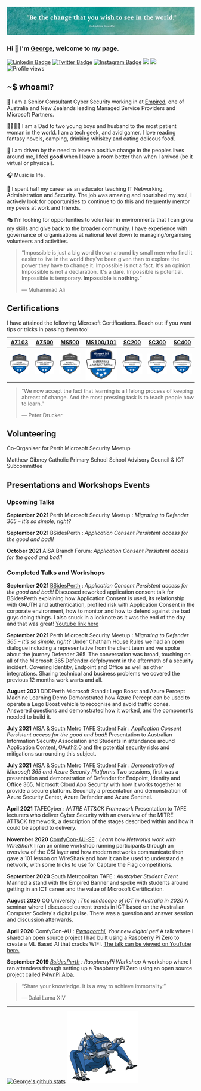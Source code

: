 ![](https://github.com/anothergeorgecoldham/anothergeorgecoldham/blob/main/images/header.jpg)
### Hi :beers: I'm [George](https://github.com/anothergeorgecoldham), welcome to my page.

[![Linkedin Badge](https://img.shields.io/badge/-LinkedIn-0e76a8?style=flat-square&logo=Linkedin&logoColor=white)](https://linkedin.com/in/georgecoldham)
[![Twitter Badge](https://img.shields.io/badge/-Twitter-00acee?style=flat-square&logo=Twitter&logoColor=white)](https://twitter.com/georgecoldham)
[![Instagram Badge](https://img.shields.io/badge/-Instagram-e4405f?style=flat-square&logo=Instagram&logoColor=white)](https://instagram.com/gcoldham/)
![](https://img.shields.io/github/last-commit/anothergeorgecoldham/anothergeorgecoldham?&style=flat-square)
![](https://img.shields.io/github/followers/anothergeorgecoldham?label=Follow&style=flat-square)
![Profile views](https://gpvc.arturio.dev/anothergeorgecoldham)
## ~$ whoami?
:office: I am a Senior Consultant Cyber Security working in at [Empired](https://www.empired.com), one of Australia and New Zealands leading Managed Service Providers and Microsoft Partners.

:family_man_woman_boy_boy: I am a Dad to two young boys and husband to the most patient woman in the world.  I am a tech geek, and avid gamer.  I love reading fantasy novels, camping, drinking whiskey and eating delicous food.

:yellow_heart: I am driven by the need to leave a positive change in the peoples lives around me, I feel **good** when I leave a room better than when I arrived (be it virtual or physical).

:headphones: Music is life.

:pray: I spent half my career as an educator teaching IT Networking, Administration and Security.  The job was amazing and nourished my soul, I actively look for opportunities to continue to do this and frequently mentor my peers at work and friends.

:performing_arts: I'm looking for opportunities to volunteer in environments that I can grow my skills and give back to the broader community. I have experience with governance of organisations at national level down to managing/organising volunteers and activities.

>“Impossible is just a big word thrown around by small men who find it easier to live in the world they've been given than to explore the power they have to change it. Impossible is not a fact. It's an opinion. Impossible is not a declaration. It's a dare. Impossible is potential. Impossible is temporary. **Impossible is nothing.**”
>
>― Muhammad Ali

## Certifications

I have attained the following Microsoft Certifications.  Reach out if you want tips or tricks in passing them too!

|[**AZ103**](https://www.credly.com/badges/a82a6b99-96b8-4a90-8cf2-2f12a6346131/public_url)|[**AZ500**](https://www.credly.com/badges/17953ddb-8372-4164-9514-d6d8fc5a049d/public_url)|[**MS500**](https://www.credly.com/badges/453492d3-7e9d-4b4e-bf69-de39d328eb4a/public_url)|[**MS100/101**](https://www.credly.com/badges/b4dbe8cb-7c5b-4384-8db4-f7b282044a69/public_url)|[**SC200**](https://www.credly.com/badges/ea5fcaf1-4f50-4d57-90f1-fca773e6e267/public_url)|[**SC300**](https://www.credly.com/badges/9036d6a0-d7b3-4aaa-8c3c-3a55d5d1a2c5/public_url)|[**SC400**](https://www.credly.com/badges/667b03d7-9b5e-43d7-a9d1-b24f1a2d5ef5/public_url)|
|:---:|:---:|:---:|:---:|:---:|:---:|:---:|
|![AZ103](https://github.com/anothergeorgecoldham/anothergeorgecoldham/blob/main/images/azure-administrator-associate.png)|![AZ500](https://github.com/anothergeorgecoldham/anothergeorgecoldham/blob/main/images/azure-security-engineer-associate600x600.png)|![MS500](https://github.com/anothergeorgecoldham/anothergeorgecoldham/blob/main/images/microsoft365-security-administrator-associate-600x600.png)|![MS100/101](https://github.com/anothergeorgecoldham/anothergeorgecoldham/blob/main/images/microsoft365-enterprise-adminstrator-expert-600x600.png)|![SC200](https://github.com/anothergeorgecoldham/anothergeorgecoldham/blob/main/images/security-operations-analyst-associate-600x600.png)|![SC200](https://github.com/anothergeorgecoldham/anothergeorgecoldham/blob/main/images/security-operations-analyst-associate-600x600.png)|![SC400](https://github.com/anothergeorgecoldham/anothergeorgecoldham/blob/main/images/information-protection-administrator-associate-600x600.png)|

>“We now accept the fact that learning is a lifelong process of keeping abreast of change. And the most pressing task is to teach people how to learn.”
>
>― Peter Drucker

## Volunteering

Co-Organiser for Perth Microsoft Security Meetup

Matthew Gibney Catholic Primary School School Advisory Council & ICT Subcommittee 


## Presentations and Workshops Events

### Upcoming Talks

**September 2021** Perth Microsoft Security Meetup : *Migrating to Defender 365 – It’s so simple, right?*

**September 2021** BSidesPerth : *Application Consent Persistent access for the good and bad!!*

**October 2021** AISA Branch Forum: *Application Consent Persistent access for the good and bad!!*


### Completed Talks and Workshops

**September 2021** [BSidesPerth](https://www.bsidesperth.com.au) : *Application Consent Persistent access for the good and bad!!*
Discussed reworked application consent talk for BSidesPerth explaining how Application Consent is used, its relationship with OAUTH and authentication, profiled risk with Application Consent in the corporate environment, how to monitor and how to defend against the bad guys doing things.  I also snuck in a locknote as it was the end of the day and that was great! [Youtube link here](https://www.youtube.com/watch?v=H5Xrr7xBKY8)

**September 2021** Perth Microsoft Security Meetup : *Migrating to Defender 365 – It’s so simple, right?*
Under Chatham House Rules we had an open dialogue including a representative from the client team and we spoke about the journey Defender 365.  The conversation was broad, touching on all of the Microsoft 365 Defender defployment in the aftermath of a security incident.  Covering Identity, Endpoint and Office as well as other integrations.  Sharing technical and business problems we covered the previous 12 months work warts and all.

**August 2021** DDDPerth Microsoft Stand : Lego Boost and Azure Percept Machine Learning Demo
Demonstrated how Azure Percept can be used to operate a Lego Boost vehicle to recognise and avoid traffic cones.  Answered questions and demonstrated how it worked, and the components needed to build it.

**July 2021** AISA & South Metro TAFE Student Fair : *Application Consent Persistent access for the good and bad!!*
Presentation to Australian Information Security Association and Students in attendance around Application Content, OAuth2.0 and the potential security risks and mitigations surrounding this subject.

**July 2021** AISA & South Metro TAFE Student Fair : *Demonstration of Microsoft 365 and Azure Security Platforms*
Two sessions, first was a presentation and demonstration of Defender for Endpoint, Identity and Office 365, Microsoft Cloud App Security with how it works together to provide a secure platform.  Secondly a presentation and demonstration of Azure Security Center, Azure Defender and Azure Sentinel.

**April 2021** TAFECyber : *MITRE ATT&CK Framework*
Presentation to TAFE lecturers who deliver Cyber Security with an overview of the MITRE ATT&CK framework, a description of the stages described within and how it could be applied to delivery.

**November 2020** [ComfyCon-AU-SE](https://au.comfycon.rocks/2020SE/events) : *Learn how Networks work with WireShark* 
I ran an online workshop running participants through an overview of the OSI layer and how modern networks communicate then gave a 101 lesson on WireShark and how it can be used to understand a network, with some tricks to use for Capture the Flag competitions.

**September 2020** South Metropolitan TAFE : *Austcyber Student Event* 
Manned a stand with the Empired Banner and spoke with students around getting in an ICT career and the value of Microsoft Certification.

**August 2020** CQ University : *The landscape of ICT in Australia in 2020* 
A seminar where I discussed current trends in ICT based on the Australian Computer Society's digital pulse.  There was a question and answer session and discussion afterwards.

**April 2020** ComfyCon-AU : *[Pwnagotchi](https://github.com/evilsocket/pwnagotchi), Your new digital pet!*
A talk where I shared an open source project I had built using a Raspberry Pi Zero to create a ML Based AI that cracks WIFI. [The talk can be viewed on YouTube here.](https://www.youtube.com/watch?v=ds4k0uHCA-g)

**September 2019** *[BsidesPerth](https://bsidesperth.com.au/speaker-details.html) : RaspberryPi Workshop*
A workshop where I ran attendees through setting up a Raspberry Pi Zero using an open source project called [P4wnPi Aloa.](https://github.com/RoganDawes/P4wnP1_aloa)

>“Share your knowledge. It is a way to achieve immortality.” 
>
>― Dalai Lama XIV

--- 
[![George's github stats](https://github-readme-stats.vercel.app/api?username=anothergeorgecoldham&show_icons=true&theme=default&disable_animations=false)](https://github.com/anuraghazra/github-readme-stats)
     ![](https://github.com/anothergeorgecoldham/anothergeorgecoldham/blob/main/images/1608323561.gif)
